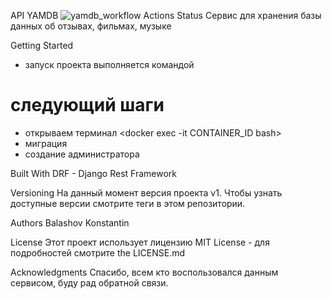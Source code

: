 API YAMDB
![yamdb_workflow Actions Status](https://github.com/BKI/yamdb_final/workflows/yamdb_workflow/badge.svg)
Сервис для хранения базы данных об отзывах, фильмах, музыке

Getting Started
- запуск проекта выполняется командой <docker-compose up>
# следующий шаги
 - открываем терминал <docker exec -it CONTAINER_ID bash>
 - миграция <python manage.py migrate>
 - создание администратора <python manage.py createsuperuser>

Built With
DRF - Django Rest Framework

Versioning
На данный момент версия проекта v1. Чтобы узнать доступные версии смотрите теги в этом репозитории.

Authors
Balashov Konstantin

License
Этот проект использует лицензию MIT License - для подробностей смотрите  the LICENSE.md 

Acknowledgments
Спасибо, всем кто воспользовался данным сервисом, буду рад обратной связи.
